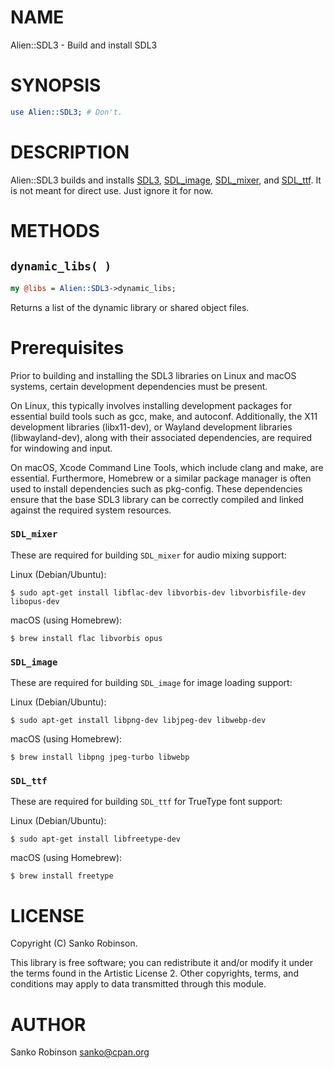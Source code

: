 # NAME

Alien::SDL3 - Build and install SDL3

# SYNOPSIS

```perl
use Alien::SDL3; # Don't.
```

# DESCRIPTION

Alien::SDL3 builds and installs [SDL3](https://github.com/libsdl-org/SDL/),
[SDL\_image](https://github.com/libsdl-org/SDL_image/), [SDL\_mixer](https://github.com/libsdl-org/SDL_mixer/), and
[SDL\_ttf](https://github.com/libsdl-org/SDL_ttf/). It is not meant for direct use. Just ignore it for now.

# METHODS

## `dynamic_libs( )`

```perl
my @libs = Alien::SDL3->dynamic_libs;
```

Returns a list of the dynamic library or shared object files.

# Prerequisites

Prior to building and installing the SDL3 libraries on Linux and macOS systems, certain development dependencies must
be present.

On Linux, this typically involves installing development packages for essential build tools such as gcc, make, and
autoconf. Additionally, the X11 development libraries (libx11-dev), or Wayland development libraries (libwayland-dev),
along with their associated dependencies, are required for windowing and input.

On macOS, Xcode Command Line Tools, which include clang and make, are essential. Furthermore, Homebrew or a similar
package manager is often used to install dependencies such as pkg-config. These dependencies ensure that the base SDL3
library can be correctly compiled and linked against the required system resources.

### `SDL_mixer`

These are required for building `SDL_mixer` for audio mixing support:

Linux (Debian/Ubuntu):

```
$ sudo apt-get install libflac-dev libvorbis-dev libvorbisfile-dev libopus-dev
```

macOS (using Homebrew):

```
$ brew install flac libvorbis opus
```

### `SDL_image`

These are required for building `SDL_image` for image loading support:

Linux (Debian/Ubuntu):

```
$ sudo apt-get install libpng-dev libjpeg-dev libwebp-dev
```

macOS (using Homebrew):

```
$ brew install libpng jpeg-turbo libwebp
```

### `SDL_ttf`

These are required for building `SDL_ttf` for TrueType font support:

Linux (Debian/Ubuntu):

```
$ sudo apt-get install libfreetype-dev
```

macOS (using Homebrew):

```
$ brew install freetype
```

# LICENSE

Copyright (C) Sanko Robinson.

This library is free software; you can redistribute it and/or modify it under the terms found in the Artistic License
2\. Other copyrights, terms, and conditions may apply to data transmitted through this module.

# AUTHOR

Sanko Robinson <sanko@cpan.org>
